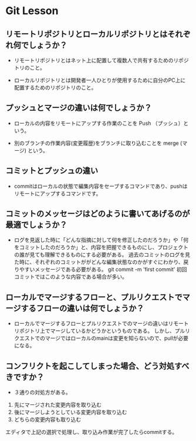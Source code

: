 # Git Lesson

## リモートリポジトリとローカルリポジトリとはそれぞれ何でしょうか？

 - リモートリポジトリとはネット上に配置して複数人で共有するためのリポジトリのこと。

- ローカルリポジトリとは開発者一人ひとりが使用するために自分のPC上に配置するためのリポジトリのこと。



## プッシュとマージの違いは何でしょうか？

- ローカルの内容をリモートにアップする作業のことを Push （プッシュ）という。

- 別のブランチの作業内容(変更履歴)をブランチに取り込むことを merge (マージ) という。



## コミットとプッシュの違い

- commitはローカルの状態で編集内容をセーブするコマンドであり、pushはリモートにアップするコマンドです。




## コミットのメッセージはどのように書いてあげるのが最適でしょうか？

- ログを見返した時に「どんな指摘に対して何を修正したのだろうか」や「何をコミットしたのだろうか」と、内容を把握できるものにし、プロジェクトの誰が見ても理解できるものにする必要がある。
過去のコミットのログを見た時に、それぞれのコミットががどんな編集状態なのかがすぐにわかり、戻りやすいメッセージである必要がある。
git commit -m 'first commit' 初回コミットではこのような内容である場合が多い。



## ローカルでマージするフローと、プルリクエストでマージするフローの違いは何でしょうか？

- ローカルでマージするフローとプルリクエストでのマージの違いはリモートリポジトリ上でマージしているかどうかというものである。
しかし、プルリクエストでのマージではローカルのmainは変更を知らないので、pullが必要になる。




## コンフリクトを起こしてしまった場合、どう対処すべきですか？

- ３通りの対処方がある。

1. 先にマージされた変更内容を取り込む
1. 後にマージしようとしている変更内容を取り込む
1. どちらの変更内容も取り込む

エディタで上記の選択で処理し、取り込み作業が完了したらcommitする。
